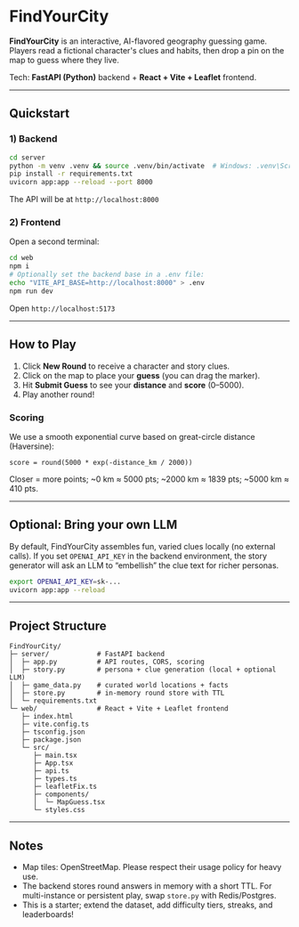 # FindYourCity
**FindYourCity** is an interactive, AI-flavored geography guessing game. Players read a fictional character's clues and habits, then drop a pin on the map to guess where they live. 

Tech: **FastAPI (Python)** backend + **React + Vite + Leaflet** frontend.

---

## Quickstart

### 1) Backend
```bash
cd server
python -m venv .venv && source .venv/bin/activate  # Windows: .venv\Scripts\activate
pip install -r requirements.txt
uvicorn app:app --reload --port 8000
```
The API will be at `http://localhost:8000`

### 2) Frontend
Open a second terminal:
```bash
cd web
npm i
# Optionally set the backend base in a .env file:
echo "VITE_API_BASE=http://localhost:8000" > .env
npm run dev
```
Open `http://localhost:5173`

---

## How to Play
1. Click **New Round** to receive a character and story clues.
2. Click on the map to place your **guess** (you can drag the marker).
3. Hit **Submit Guess** to see your **distance** and **score** (0–5000).
4. Play another round!

### Scoring
We use a smooth exponential curve based on great-circle distance (Haversine):
```
score = round(5000 * exp(-distance_km / 2000))
```
Closer = more points; ~0 km ≈ 5000 pts; ~2000 km ≈ 1839 pts; ~5000 km ≈ 410 pts.

---

## Optional: Bring your own LLM
By default, FindYourCity assembles fun, varied clues locally (no external calls).
If you set `OPENAI_API_KEY` in the backend environment, the story generator will ask an LLM to “embellish” the clue text for richer personas.

```bash
export OPENAI_API_KEY=sk-...
uvicorn app:app --reload
```

---

## Project Structure
```
FindYourCity/
├─ server/            # FastAPI backend
│  ├─ app.py          # API routes, CORS, scoring
│  ├─ story.py        # persona + clue generation (local + optional LLM)
│  ├─ game_data.py    # curated world locations + facts
│  ├─ store.py        # in-memory round store with TTL
│  └─ requirements.txt
└─ web/               # React + Vite + Leaflet frontend
   ├─ index.html
   ├─ vite.config.ts
   ├─ tsconfig.json
   ├─ package.json
   └─ src/
      ├─ main.tsx
      ├─ App.tsx
      ├─ api.ts
      ├─ types.ts
      ├─ leafletFix.ts
      ├─ components/
      │  └─ MapGuess.tsx
      └─ styles.css
```

---

## Notes
- Map tiles: OpenStreetMap. Please respect their usage policy for heavy use.
- The backend stores round answers in memory with a short TTL. For multi-instance or persistent play, swap `store.py` with Redis/Postgres.
- This is a starter; extend the dataset, add difficulty tiers, streaks, and leaderboards!